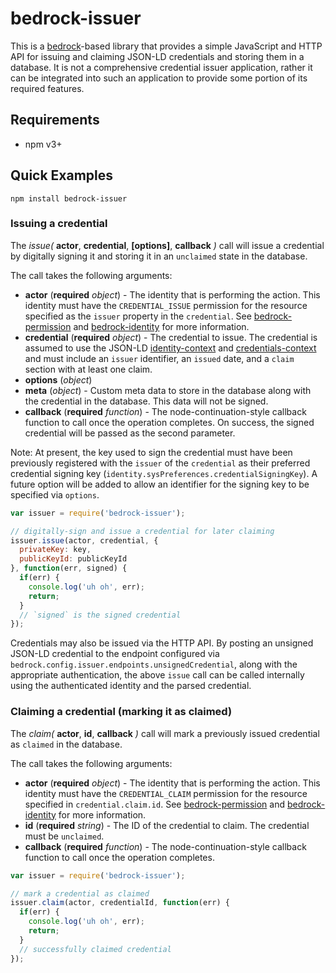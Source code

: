 # bedrock-issuer

This is a [bedrock][]-based library that provides a simple JavaScript and HTTP
API for issuing and claiming JSON-LD credentials and storing them in a
database. It is not a comprehensive credential issuer application, rather it
can be integrated into such an application to provide some portion of its
required features.

## Requirements

- npm v3+

## Quick Examples

```
npm install bedrock-issuer
```

### Issuing a credential

The *issue(* **actor**, **credential**, **[options]**, **callback** *)* call
will issue a credential by digitally signing it and storing it in an
`unclaimed` state in the database.

The call takes the following arguments:

* **actor** (**required** *object*) - The identity that is performing the
  action. This identity must have the `CREDENTIAL_ISSUE` permission for the
  resource specified as the `issuer` property in the `credential`. See
  [bedrock-permission][] and [bedrock-identity][] for more information.
* **credential** (**required** *object*) - The credential to issue. The
  credential is assumed to use the JSON-LD [identity-context][] and
  [credentials-context][] and must include an `issuer` identifier, an
  `issued` date, and a `claim` section with at least one claim.
* **options** (*object*)
 * **meta** (*object*) - Custom meta data to store in the database along with
   the credential in the database. This data will not be signed.
* **callback** (**required** *function*) - The node-continuation-style
  callback function to call once the operation completes. On success, the
  signed credential will be passed as the second parameter.

Note: At present, the key used to sign the credential must have been previously
registered with the `issuer` of the `credential` as their preferred credential
signing key (`identity.sysPreferences.credentialSigningKey`). A future option
will be added to allow an identifier for the signing key to be specified via
`options`.

```js
var issuer = require('bedrock-issuer');

// digitally-sign and issue a credential for later claiming
issuer.issue(actor, credential, {
  privateKey: key,
  publicKeyId: publicKeyId
}, function(err, signed) {
  if(err) {
    console.log('uh oh', err);
    return;
  }
  // `signed` is the signed credential
});
```

Credentials may also be issued via the HTTP API. By posting an unsigned
JSON-LD credential to the endpoint configured via
`bedrock.config.issuer.endpoints.unsignedCredential`, along with the
appropriate authentication, the above `issue` call can be called internally
using the authenticated identity and the parsed credential.

### Claiming a credential (marking it as claimed)

The *claim(* **actor**, **id**, **callback** *)* call will mark a previously
issued credential as `claimed` in the database.

The call takes the following arguments:

* **actor** (**required** *object*) - The identity that is performing the
  action. This identity must have the `CREDENTIAL_CLAIM` permission for the
  resource specified in `credential.claim.id`. See [bedrock-permission][] and
  [bedrock-identity][] for more information.
* **id** (**required** *string*) - The ID of the credential to claim. The
  credential must be `unclaimed`.
* **callback** (**required** *function*) - The node-continuation-style
  callback function to call once the operation completes.

```js
var issuer = require('bedrock-issuer');

// mark a credential as claimed
issuer.claim(actor, credentialId, function(err) {
  if(err) {
    console.log('uh oh', err);
    return;
  }
  // successfully claimed credential
});
```

[bedrock]: https://github.com/digitalbazaar/bedrock
[bedrock-identity]: https://github.com/digitalbazaar/bedrock-identity
[bedrock-permission]: https://github.com/digitalbazaar/bedrock-permission
[identity-context]: https://w3id.org/identity/v1
[credentials-context]: https://w3id.org/credentials/v1
